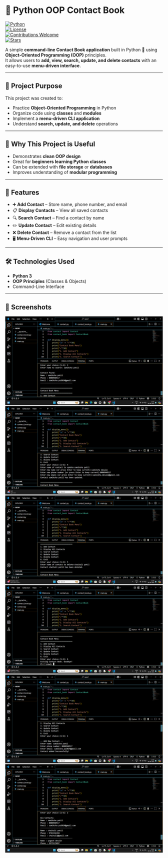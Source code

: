 # 📇 Python OOP Contact Book  

[![Python](https://img.shields.io/badge/Python-3.x-blue.svg)](https://www.python.org/)  
[![License](https://img.shields.io/badge/License-MIT-green.svg)](LICENSE)  
[![Contributions Welcome](https://img.shields.io/badge/Contributions-Welcome-orange.svg)]()  
[![Stars](https://img.shields.io/github/stars/your-username/python-oop-contact-book.svg?style=social)]()  

A simple **command-line Contact Book application** built in Python 🐍 using **Object-Oriented Programming (OOP)** principles.  
It allows users to **add, view, search, update, and delete contacts** with an easy-to-use **menu-driven interface**.  

---

## 🎯 Project Purpose
This project was created to:  
- Practice **Object-Oriented Programming** in Python  
- Organize code using **classes** and **modules**  
- Implement a **menu-driven CLI application**  
- Understand **search, update, and delete** operations  

---

## 📌 Why This Project is Useful
- Demonstrates **clean OOP design**  
- Great for **beginners learning Python classes**  
- Can be extended with **file storage** or **databases**  
- Improves understanding of **modular programming**  

---

## 🚀 Features
- ➕ **Add Contact** – Store name, phone number, and email  
- 📋 **Display Contacts** – View all saved contacts  
- 🔍 **Search Contact** – Find a contact by name  
- ✏️ **Update Contact** – Edit existing details  
- ❌ **Delete Contact** – Remove a contact from the list  
- 🖥️ **Menu-Driven CLI** – Easy navigation and user prompts  

---

## 🛠️ Technologies Used
- **Python 3**  
- **OOP Principles** (Classes & Objects)  
- Command-Line Interface  

---

## 📸 Screenshots

![Screenshot 10](https://github.com/samiksha29-patil/object-oriented-contact-book/blob/main/Screenshot%20(10).png)  
![Screenshot 11](https://github.com/samiksha29-patil/object-oriented-contact-book/blob/main/Screenshot%20(11).png)  
![Screenshot 12](https://github.com/samiksha29-patil/object-oriented-contact-book/blob/main/Screenshot%20(12).png)  
![Screenshot 13](https://github.com/samiksha29-patil/object-oriented-contact-book/blob/main/Screenshot%20(13).png)  
![Screenshot 7](https://github.com/samiksha29-patil/object-oriented-contact-book/blob/main/Screenshot%20(7).png)  
![Screenshot 8](https://github.com/samiksha29-patil/object-oriented-contact-book/blob/main/Screenshot%20(8).png)  

